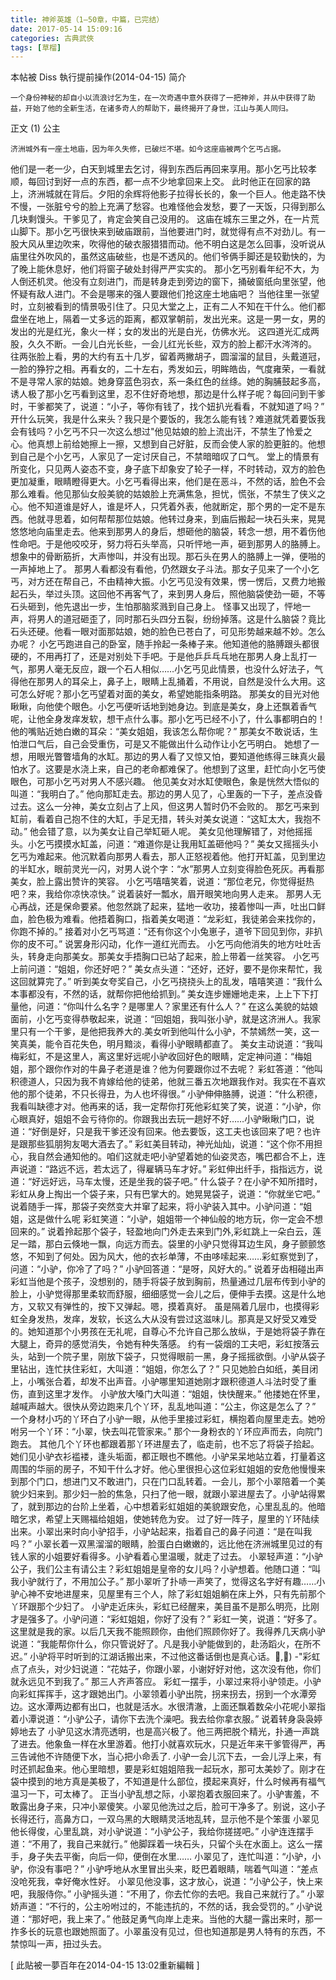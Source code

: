 ```yaml
---
title: 神斧英雄（1—50章，中篇，已完结）
date: 2017-05-14 15:09:16
categories: 古典武俠
tags: [草榴]
---
```

本帖被 Diss 執行提前操作(2014-04-15)
简介

    一个身份神秘的却自小以流浪讨乞为生，在一次奇遇中意外获得了一把神斧，并从中获得了助益，开始了他的全新生活，在诸多奇人的帮助下，最终揭开了身世，江山与美人同归。


   

正文 (1) 公主

    济洲城外有一座土地庙，因为年久失修，已破烂不堪。如今这座庙被两个乞丐占据。
他们是一老一少，白天到城里去乞讨，得到东西后再回来享用。那小乞丐比较孝顺，每回讨到好一点的东西，都一点不少地拿回来上交。
此时他正在回家的路上，济洲城就在背后。夕阳的余辉将他影子拉得长长的，象一个巨人。他走路不快不慢，一张脏兮兮的脸上充满了愁容。也难怪他会发愁，要了一天饭，只得到那么几块剩馒头。干爹见了，肯定会笑自己没用的。
这庙在城东三里之外，在一片荒山脚下。那小乞丐很快来到破庙跟前，当他要进门时，就觉得有点不对劲儿。有一股大风从里边吹来，吹得他的破衣服猎猎而动。他不明白这是怎么回事，没听说从庙里往外吹风的，虽然这庙破些，也是不透风的。他们爷俩手脚还是较勤快的，为了晚上能休息好，他们将窗子破处封得严严实实的。
那小乞丐别看年纪不大，为人倒还机灵。他没有立刻进门，而是转身走到旁边的窗下，捅破窗纸向里张望，他怀疑有敌人进门。不会是哪来的强人要跟他们抢这座土地庙吧？
当他往里一张望时，立刻被看到的情景吸引住了。只见大堂之上，正有二人不知在干什么。他们都盘坐在地上，隔着一丈多远的距离，都双掌朝前，发出光来。这是一男一女，男的发出的光是红光，象火一样；女的发出的光是白光，仿佛水光。
这四道光汇成两股，久久不断。一会儿白光长些，一会儿红光长些，双方的脸上都汗水涔涔的。
往两张脸上看，男的大约有五十几岁，留着两撇胡子，圆溜溜的鼠目，头戴道冠，一脸的狰狞之相。再看女的，二十左右，秀发如云，明眸皓齿，气度雍荣，一看就不是寻常人家的姑娘。她身穿蓝色羽衣，系一条红色的丝绦。她的胸脯鼓起多高，诱人极了那小乞丐看到这里，忍不住好奇地想，那边是什么样子呢？每回问到干爹时，干爹都笑了，说道：“小子，等你有钱了，找个妞扒光看看，不就知道了吗？”
开什么玩笑，我是什么来头？我只是个要饭的，我怎么能有钱？难道就凭着要饭我会有钱吗？小乞丐不只一次这么想过"他见姑娘的脸上流出汗，不禁生了怜爱之心。他真想上前给她擦上一擦，又想到自己好脏，反而会使人家的脸更脏的。他想到自己是个小乞丐，人家见了一定讨厌自己，不禁暗暗叹了口气。
堂上的情景有所变化，只见两人姿态不变，身子底下却象安了轮子一样，不时转动，双方的脸色更加凝重，眼睛瞪得更大。小乞丐看得出来，他们是在恶斗，不然的话，脸色不会那么难看。他见那仙女般美貌的姑娘脸上充满焦急，担忧，慌张，不禁生了侠义之心。他不知道谁是好人，谁是坏人，只凭着外表，他就断定，那个男的一定不是东西。他就寻思着，如何帮帮那位姑娘。他转过身来，到庙后搬起一块石头来，晃晃悠悠地向庙里走去。他来到那男人的身后，想砸他的脑袋，转念一想，用不着伤他性命吧。于是他咬咬牙，努力将石头举高，只听怦地一声，砸到那男人的胳膊上。想象中的骨断筋折，大声惨叫，并没有出现。那石头在男人的胳膊上一弹，便啪的一声掉地上了。
那男人看都没有看他，仍然跟女子斗法。那女子见来了一个小乞丐，对方还在帮自己，不由精神大振。小乞丐见没有效果，愣一愣后，又费力地搬起石头，举过头顶。这回他不再客气了，来到男人身后，照他脑袋使劲一砸，不等石头砸到，他先退出一步，生怕那脑浆溅到自己身上。
怪事又出现了，怦地一声，将男人的道冠砸歪了，同时那石头四分五裂，纷纷掉落。这是什么脑袋？竟比石头还硬。他看一眼对面那姑娘，她的脸色已苍白了，可见形势越来越不妙。怎么办呢？
小乞丐跑进自己的卧室，随手拎起一条棒子来。他知道他的胳膊跟头都很硬的，不用再打了，还是对别处下手吧。于是他乒乒乓乓地在那男人身上乱打一气，那男人毫无反应，跟一个石人相似……小乞丐见此情景，也没什么好法子，气得他在那男人的耳朵上，鼻子上，眼睛上乱捅着，不用说，自然是没什么大用。这可怎么好呢？那小乞丐望着对面的美女，希望她能指条明路。
那美女的目光对他瞅瞅，向他使个眼色。小乞丐便听话地到她身边。到底是美女，身上还飘着香气呢，让他全身发痒发软，想干点什么事。那小乞丐已经不小了，什么事都明白的！他的嘴贴近她白嫩的耳朵：“美女姐姐，我该怎么帮你呢？”
那美女不敢说话，生怕泄口气后，自己会受重伤，可是又不能做出什么动作让小乞丐明白。
她想了一想，用眼光瞥瞥墙角的水缸。那边的男人看了又惊又怕，要知道他练得三昧真火最怕水了。这要是水浇上来，自己的老命都难保了。他想到了这里，赶忙向小乞丐使眼色，可那小乞丐对男人不感兴趣。
他见美女对水缸使眼色，象是恍然大悟似的叫道：“我明白了。”
他向那缸走去。那边的男人见了，心里轰的一下子，差点没昏过去。这么一分神，美女立刻占了上风，但这男人暂时仍不会败的。
那乞丐来到缸前，看着自己抱不住的大缸，手足无措，转头对美女说道：“这缸太大，我抱不动。”
他会错了意，以为美女让自己举缸砸人呢。
美女见他理解错了，对他摇摇头。小乞丐摸摸水缸盖，问道：“难道你是让我用缸盖砸他吗？”
美女又摇摇头小乞丐为难起来。他沉默着向那男人看去，那人正怒视着他。他打开缸盖，见到里边的半缸水，眼前灵光一闪，对男人说个字：“水”那男人立刻变得脸色死灰。再看那美女，脸上露出赞许的笑容。
小乞丐嘻嘻笑着，说道：“那位老兄，你觉得挺热吧？来，我给你凉快凉快。”
说着装好一瓢水，眉开眼笑地向男人走来。
那男人无心再战，还是保命要紧。他忽然跳了起来，猛地一收功，接着惨叫一声，吐出口鲜血，脸色极为难看。他捂着胸口，指着美女喝道：“龙彩虹，我徒弟会来找你的，你跑不掉的。”
接着对小乞丐骂道：“还有你这个小兔崽子，道爷下回见到你，非扒你的皮不可。”
说罢身形闪动，化作一道红光而去。
小乞丐向他消失的地方吐吐舌头，转身走向那美女。那美女手捂胸口已站了起来，脸上带着一丝笑容。
小乞丐上前问道：“姐姐，你还好吧？”
美女点头道：“还好，还好，要不是你来帮忙，我这回就算完了。”
听到美女夸奖自己，小乞丐挠挠头上的乱发，嘻嘻笑道：“我什么本事都没有，不然的话，就帮你把他给抓到。”
美女连步姗姗地走来，上上下下打量他，问道：“你叫什么名字？是哪里人？家里还有什么人？”
在这么美貌的姑娘面前，小乞丐变得恭敬起来，说道：“回姐姐，我叫张小驴，就是这济洲人。我家里只有一个干爹，是他把我养大的.美女听到他叫什么小驴，不禁嫣然一笑，这一笑真美，能令百花失色，明月黯淡，看得小驴眼睛都直了。
美女主动说道：“我叫梅彩虹，不是这里人，离这里好远呢小驴收回好色的眼睛，定定神问道：“梅姐姐，那个跟你作对的牛鼻子老道是谁？他为何要跟你过不去呢？
彩虹答道：“他叫积德道人，只因为我不肯嫁给他的徒弟，他就三番五次地跟我作对。我实在不喜欢他的那个徒弟，不只长得丑，为人也坏得很。”
小驴伸伸胳膊，说道：“什么积德，我看叫缺德才对。他再来的话，我一定帮你打死他彩虹笑了笑，说道：“小驴，你心眼真好，姐姐不会亏待你的。你跟我出去玩一趟好不好……小驴瞅瞅门口，说道：“好倒是好，只是我干爹还没有回来。他去要饭，这工夫也该回来了吧？也许是跟那些狐朋狗友喝大酒去了。”
彩虹美目转动，神光灿灿，说道：“这个你不用担心，我自然会通知他的。咱们这就走吧小驴望着她的仙姿灵态，嘴巴都合不上，连声说道：“路远不远，若太远了，得雇辆马车才好。”
彩虹伸出纤手，指指远方，说道：“好远好远，马车太慢，还是坐我的袋子吧。”
什么袋子？在小驴不知所措时，彩虹从身上掏出一个袋子来，只有巴掌大的。她晃晃袋子，说道：“你就坐它吧。”
说着随手一挥，那袋子突然变大并窜了起来，将小驴装入其中。小驴问道：“姐姐，这是做什么呢 彩虹笑道：“小驴，姐姐带一个神仙般的地方玩，你一定会不想回来的。”
说着拎起那个袋子，轻盈地向门外走去来到门外,彩虹跳上一朵白云，莲足一踏，那白云倏地一飘，向远方而去。袋里的小驴只觉得耳边生风，身子颤颤悠悠，不知到了何处。因为风大，他的衣衫单薄，不由哆嗦起来……彩虹察觉到了，问道：“小驴，你冷了了吗？”
小驴回答道：“是呀，风好大的。”
说着牙齿相碰出声彩虹当他是个孩子，没想别的，随手将袋子放到胸前，热量通过几层布传到小驴的脸上，小驴觉得那里柔软而舒服，细细感觉一会儿之后，便伸手去摸。这是什么地方，又软又有弹性的，按下又弹起。嗯，摸着真好。
虽是隔着几层巾，也摸得彩虹全身发热，发痒，发软，长这么大从没有尝过这滋味儿。那真是又好受又难受的。她知道那个小男孩在无礼呢，自尊心不允许自己那么放纵，于是她将袋子靠在大腿上，奇异的感觉消失，令她有种失落感。
约有一袋烟的工夫吧，彩虹按落云头，站到一个院子里，刚放下袋子，只觉得眼前一黑，身子摇摇欲倒。小驴从袋子里钻出，连忙扶住彩虹，大叫道：“姐姐，你怎么了？”
只见她脸白如纸，美目闭上，小嘴张合着，却发不出声音。小驴哪里知道她刚才跟积德道人斗法时受了重伤，直到这里才发作。
小驴放大嗓门大叫道：“姐姐，快快醒来。”
他搂她在怀里，越喊声越大。很快从旁边跑来几个丫环，乱乱地叫道：“公主，你这是怎么了？”
一个身材小巧的丫环白了小驴一眼，从他手里接过彩虹，横抱着向屋里走去。她吩咐另一个丫环：“小翠，快去叫花管家来。”
那个一身粉衣的丫环应声而去，向院门跑去。
其他几个丫环也都跟着那丫环进屋去了，临走前，也不忘了将袋子拾起。她们见小驴衣衫褴褛，逢头垢面，都正眼也不瞧他。小驴呆呆地站立着，打量着这周围的华丽的房子，不知干什么才好。他心里很担心这位彩虹姐姐的安危他慢慢来到那个门口，想进门又不敢进门，只在门口乱转着。一会儿，那个小翠陪着一个美貌少妇来到。那少妇一脸的焦急，只扫了他一眼，就跟小翠进屋去了。小驴站得累了，就到那边的台阶上坐着，心中想着彩虹姐姐的美貌跟安危，心里乱乱的。他暗暗乞求，希望上天赐福给姐姐，使她转危为安。
过了好一阵子，屋里的丫环陆续出来。小翠出来时向小驴招手，小驴站起来，指着自己的鼻子问道：“是在叫我吗？”
小翠长着一双黑溜溜的眼睛，脸蛋白白嫩嫩的，远比他在济洲城里见过的有钱人家的小姐要好看得多。小驴看着心里温暖，就走了过去。
小翠轻声道：“小驴公子，我们公主有请公主？彩虹姐姐是皇帝的女儿吗？小驴想着。他随口道：“叫我小驴就行了，不用加公子。”
那小翠听了扑哧一声笑了，觉得这名字好有趣……小驴心神不安地进屋来，见屋里有三个人，除了彩虹姐姐躺在床上外，只有先前那个丫环跟那个少妇了。
小驴走近床头，彩虹已经醒来，美目虽不是那么明亮，比刚才是强多了。小驴问道：“彩虹姐姐，你好了没有？”
彩虹一笑，说道：“好多了。这里就是我的家。以后几天我不能照顾你，由他们照顾你好了。我得养几天病小驴说道：“我能帮你什么，你只管说好了。凡是我小驴能做到的，赴汤蹈火，在所不迟。”
小驴将平时听到的江湖话搬出来，不过他这番话倒也是真心话。,) -"彩虹点了点头，对少妇说道：“花姑子，你跟小翠，小谢好好对他，这次没有他，你们就永远见不到我了。”
那三人齐声答应。
彩虹一摆手，小翠过来将小驴领走。小驴向彩虹挥挥手，这才跟她出门。小翠领着小驴出院，拐来拐去，拐到一个水潭旁边。这水潭两边都有出口，也就是活水。水很清澈，上面还飘着数朵小花呢小翠指着小潭说道：“小驴公子，请你下去洗个澡吧。我去给你拿衣服。”
说着转身袅袅婷婷地去了
小驴见这水清亮透明，也是高兴极了。他三两把脱个精光，扑通一声跳了进去。他象鱼一样在水里游着。他打小就喜欢玩水，只是近年来干爹管得严，再三告诫他不许随便下水，当心把小命丢了.
小驴一会儿沉下去，一会儿浮上来，有时还抓起鱼来。他心里暗想，要是彩虹姐姐陪我一起玩水，那可太美妙了。刚才在袋中摸到的地方真是美极了，不知道是什么部位，摸起来真好，什么时候再有福气温习一下，可太棒了。
正当小驴乱想之际，小翠抱着衣服回来了。小驴害羞，不敢露出身子来，只冲小翠傻笑。小翠见他洗过之后，脸可干净多了。别说，这小子长得还行，高鼻方口，一双乌黑的大眼睛灵活地乱转，显示他不是个笨蛋
小翠见他长得俊，心里乱跳，对小驴说道：“小驴公子，我给你搓搓吧。”
小驴连连摆手道：“不用了，我自己来就行。”
他脚踩着一块石头，只留个头在水面上。这么一摆手，身子失去平衡，向后一仰，便倒在水里……
小翠见了，连忙叫道：“小驴，小驴，你没有事吧？”
小驴呼地从水里冒出头来，眨巴着眼睛，喘着气叫道：“差点没呛死我，幸好俺水性好。
小翠见他没事，这才放心，说道：“小驴公子，快上来吧，我服侍你。”
小驴摇头道：“不用了，你去忙你的去吧。我自己来就行了。”
小翠娇声道：“不行的，公主吩咐过的，不能违抗的，不然的话，我会受罚的。”
小驴说道：“那好吧，我上来了。”
他鼓足勇气向岸上走来。当他的大腿一露出来时，那一拃多长的玩意也跟她照面了。小翠虽没有见过，但也知道那是男人特有的东西，不禁惊叫一声，扭过头去。


[ 此貼被一夢百年在2014-04-15 13:02重新編輯 ]